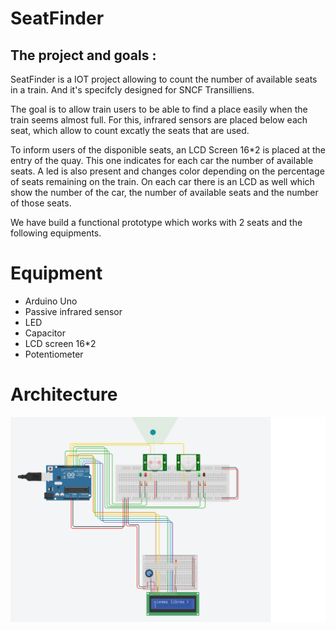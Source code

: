 # SeatFinder
## The project and goals :

SeatFinder is a IOT project allowing to count the number of available seats in a train. And it's specifcly designed for SNCF Transilliens.

The goal is to allow train users to be able to find a place easily when the train seems almost full.
For this, infrared sensors are placed below each seat, which allow to count excatly the seats that are used.

To inform users of the disponible seats, an LCD Screen 16*2 is placed at the entry of the quay. This one indicates for each car the number of available seats. A led is also present and changes color depending on the percentage of seats remaining on the train.
On each car there is an LCD as well which show the number of the car, the number of available seats and the number of those seats.

We have build a functional prototype which works with 2 seats and the following equipments.

# Equipment

* Arduino Uno
* Passive infrared sensor
* LED
* Capacitor
* LCD screen 16*2
* Potentiometer

# Architecture

![Alt](/images/circuit.png "Circuit")
